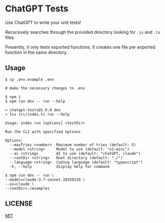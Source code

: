 # ChatGPT Tests

Use ChatGPT to write your unit tests!

Recursively searches through the provided directory looking for `.js` and `.ts` files.

Presently, it only tests exported functions. It creates one file per exported function in the same directory.

## Usage

```
$ cp .env.example .env

# make the necessary changes to .env

$ npm i
$ npm run dev -- run --help

> chatgpt-tests@1.0.0 dev
> tsx src/index.ts run --help

Usage: index run [options] <testDir>

Run the CLI with specified options

Options:
  --maxTries <number>  Maximum number of tries (default: 5)
  --model <string>     Model to use (default: "o1-mini")
  --ai <string>        AI to use (default: "chatGPT, claude")
  --rootDir <string>   Root directory (default: "./")
  --language <string>  Coding language (default: "typescript")
  -h, --help           display help for command

$ npm run dev -- run \
--model=claude-3-7-sonnet-20250219 \
--ai=claude \
--rootDir=./examples
```

## LICENSE

[MIT](LICENSE)